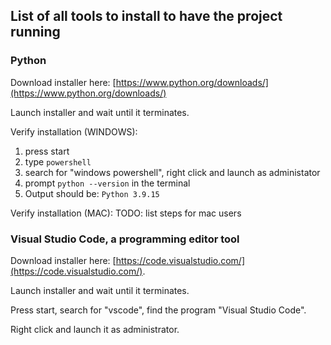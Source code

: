 ## List of all tools to install to have the project running
### Python
Download installer here: [https://www.python.org/downloads/](https://www.python.org/downloads/)

Launch installer and wait until it terminates.

Verify installation (WINDOWS):

1. press start
2. type `powershell`
3. search for "windows powershell", right click and launch as administator
4. prompt `python --version` in the terminal
5. Output should be: `Python 3.9.15`

Verify installation (MAC):
TODO: list steps for mac users

### Visual Studio Code, a programming editor tool
      
Download installer here: [https://code.visualstudio.com/](https://code.visualstudio.com/).

Launch installer and wait until it terminates.

Press start, search for "vscode", find the program "Visual Studio Code".

Right click and launch it as administrator.

